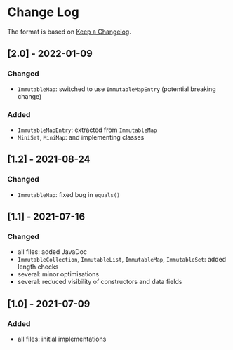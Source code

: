 # Change Log

The format is based on [Keep a Changelog](http://keepachangelog.com/).

## [2.0] - 2022-01-09
### Changed
- `ImmutableMap`: switched to use `ImmutableMapEntry` (potential breaking change)
### Added
- `ImmutableMapEntry`: extracted from `ImmutableMap`
- `MiniSet`, `MiniMap`: and implementing classes

## [1.2] - 2021-08-24
### Changed
- `ImmutableMap`: fixed bug in `equals()`

## [1.1] - 2021-07-16
### Changed
- all files: added JavaDoc
- `ImmutableCollection`, `ImmutableList`, `ImmutableMap`, `ImmutableSet`: added length checks
- several: minor optimisations
- several: reduced visibility of constructors and data fields

## [1.0] - 2021-07-09
### Added
- all files: initial implementations
